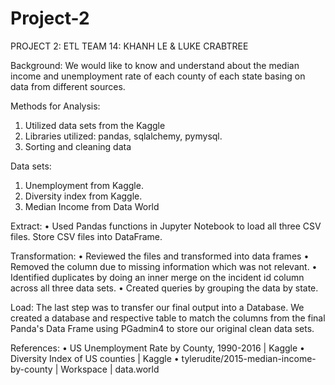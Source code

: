 # Project-2
PROJECT 2: ETL
TEAM 14: KHANH LE & LUKE CRABTREE

Background:
We would like to know and understand about the median income and unemployment rate of each county of each state basing on data from different sources.

Methods for Analysis:

1.	Utilized data sets from the Kaggle 
2.	Libraries utilized: pandas, sqlalchemy, pymysql.
3.	Sorting and cleaning data

Data sets:
1.	Unemployment from Kaggle.
2.	Diversity  index from Kaggle.
3.	Median Income from Data World

Extract: 
•	Used Pandas functions in Jupyter Notebook to load all three CSV files. Store CSV files into DataFrame.

Transformation:
•	Reviewed the files and transformed into data frames
•	Removed the column due to missing information which was not relevant.
•	Identified duplicates by doing an inner merge on the incident id column across all three data sets.
•	Created queries by grouping the data by state.

Load:
The last step was to transfer our final output into a Database. We created a database and respective table to match the columns from the final Panda's Data Frame using PGadmin4 to store our original clean data sets. 

References:
•	US Unemployment Rate by County, 1990-2016 | Kaggle
•	Diversity Index of US counties | Kaggle
•	tylerudite/2015-median-income-by-county | Workspace | data.world





	
